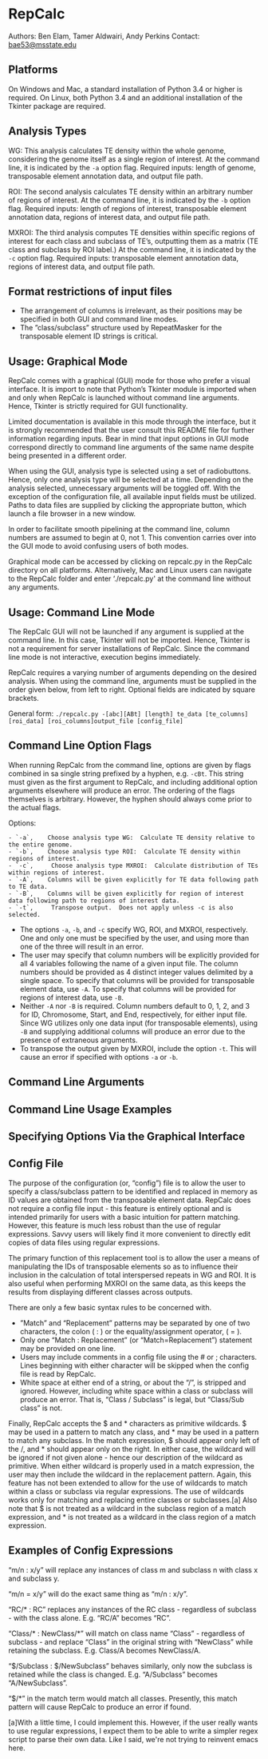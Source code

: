 # RepCalc

Authors:  Ben Elam, Tamer Aldwairi, Andy Perkins
Contact:  bae53@msstate.edu


## Platforms

On Windows and Mac, a standard installation of Python 3.4 or higher is required.
On Linux, both Python 3.4 and an additional installation of the Tkinter package are required.

## Analysis Types

WG:  This analysis calculates TE density within the whole genome, considering the genome itself as a single region of interest.  At the command line, it is indicated by the `-a` option flag. Required inputs:  length of genome, transposable element annotation data, and output file path.

ROI:  The second analysis calculates TE density within an arbitrary number of regions of interest.  At the command line, it is indicated by the `-b` option flag.  Required inputs:  length of regions of interest, transposable element annotation data, regions of interest data, and output file path.

MXROI:  The third analysis computes TE densities within specific regions of interest for each class and subclass of TE’s, outputting them as a matrix (TE class and subclass by ROI label.)  At the command line, it is indicated by the `-c` option flag.  Required inputs:  transposable element annotation data, regions of interest data, and output file path.

## Format restrictions of input files

- The arrangement of columns is irrelevant, as their positions may be specified in both GUI and command line modes.
- The ”class/subclass” structure used by RepeatMasker for the transposable element ID strings is critical.

## Usage:  Graphical Mode

RepCalc comes with a graphical (GUI) mode for those who prefer a visual interface.  It is import to note that Python’s Tkinter module is imported when and only when RepCalc is launched without command line arguments.  Hence, Tkinter is strictly required for GUI functionality.

Limited documentation is available in this mode through the interface, but it is strongly recommended that the user consult this README file for further information regarding inputs.  Bear in mind that input options in GUI mode correspond directly to command line arguments of the same name despite being presented in a different order.

When using the GUI, analysis type is selected using a set of radiobuttons.  Hence, only one analysis type will be selected at a time.  Depending on the analysis selected, unnecessary arguments will be toggled off.  With the exception of the configuration file, all available input fields must be utilized.  Paths to data files are supplied by clicking the appropriate button, which launch a file browser in a new window.

In order to facilitate smooth pipelining at the command line, column numbers are assumed to begin at 0, not 1.  This convention carries over into the GUI mode to avoid confusing users of both modes.

Graphical mode can be accessed by clicking on repcalc.py in the RepCalc directory on all platforms.  Alternatively, Mac and Linux users can navigate to the RepCalc folder and  enter ‘./repcalc.py' at the command line without any arguments.

## Usage:  Command Line Mode

The RepCalc GUI will not be launched if any argument is supplied at the command line.  In this case, Tkinter will not be imported.  Hence, Tkinter is not a requirement for server installations of RepCalc.  Since the command line mode is not interactive, execution begins immediately.

RepCalc requires a varying number of arguments depending on the desired analysis.  When using the command line, arguments must be supplied in the order given below, from left to right.  Optional fields are indicated by square brackets.

General form:
`./repcalc.py -[abc][ABt] [length] te_data [te_columns] [roi_data] [roi_columns]output_file [config_file]`

## Command Line Option Flags

When running RepCalc from the command line, options are given by flags combined in sa single string prefixed by a hyphen, e.g. `-cBt`.  This string must given as the first argument to RepCalc, and including additional option arguments elsewhere will produce an error.  The ordering of the flags themselves is arbitrary.  However, the hyphen should always come prior to the actual flags.

Options:

    - `-a`,    Choose analysis type WG:  Calculate TE density relative to the entire genome.
    - `-b`,    Choose analysis type ROI:  Calculate TE density within regions of interest.
    - `-c`,     Choose analysis type MXROI:  Calculate distribution of TEs within regions of interest.
    - `-A`,    Columns will be given explicitly for TE data following path to TE data.
    - `-B`,    Columns will be given explicitly for region of interest data following path to regions of interest data.
    - `-t`,     Transpose output.  Does not apply unless -c is also selected.

- The options `-a`, `-b`, and `-c` specify WG, ROI, and MXROI, respectively.  One and only one must be specified by the user, and using more than one of the three will result in an error.
- The user may specify that column numbers will be explicitly provided for all 4 variables following the name of a given input file.  The column numbers should be provided as 4 distinct integer values delimited by a single space.  To specify that columns will be provided for transposable element data, use `-A`.  To specify that columns will be provided for regions of interest data, use `-B`.  
- Neither `-A` nor `-B` is required.  Column numbers default to 0, 1, 2, and 3 for ID, Chromosome, Start, and End, respectively, for either input file.  Since WG utilizes only one data input (for transposable elements), using `-B` and supplying additional columns will produce an error due to the presence of extraneous arguments.
- To transpose the output given by MXROI, include the option `-t`.  This will cause an error if specified with options `-a` or `-b`.

## Command Line Arguments

## Command Line Usage Examples

## Specifying Options Via the Graphical Interface

## Config File

The purpose of the configuration (or, “config”) file is to allow the user to specify a class/subclass pattern to be identified and replaced in memory as ID values are obtained from the transposable element data.  RepCalc does not require a config file input - this feature is entirely optional and is intended primarily for users with a basic intuition for pattern matching.  However, this feature is much less robust than the use of regular expressions.  Savvy users will likely find it more convenient to directly edit copies of data files using regular expressions.

The primary function of this replacement tool is to allow the user a means of manipulating the IDs of transposable elements so as to influence their inclusion in the calculation of total interspersed repeats in WG and ROI.  It is also useful when performing MXROI on the same data, as this keeps the results from displaying different classes across outputs.

There are only a few basic syntax rules to be concerned with.
- ”Match” and “Replacement” patterns may be separated by one of two characters, the colon ( : ) or the equality/assignment operator, ( = ).
- Only one “Match : Replacement” (or “Match=Replacement”) statement may be provided on one line.
- Users may include comments in a config file using the # or ; characters.  Lines beginning with either character will be skipped when the config file is read by RepCalc.
- White space at either end of a string, or about the “/”, is stripped and ignored.  However, including white space within a class or subclass will produce an error.  That is, “Class / Subclass” is legal, but “Class/Sub class” is not.

Finally, RepCalc accepts the $ and * characters as primitive wildcards.  $ may be used in a pattern to match any class, and * may be used in a pattern to match any subclass.  In the match expression, $ should appear only left of the /, and * should appear only on the right.  In either case, the wildcard will be ignored if not given alone - hence our description of the wildcard as primitive.  When either wildcard is properly used in a match expression, the user may then include the wildcard in the replacement pattern.  Again, this feature has not been extended to allow for the use of wildcards to match within a class or subclass via regular expressions.  The use of wildcards works only for matching and replacing entire classes or subclasses.[a]  Also note that $ is not treated as a wildcard in the subclass region of a match expression, and * is not treated as a wildcard in the class region of a match expression.

## Examples of Config Expressions

“m/n : x/y” will replace any instances of class m and subclass n with class x and subclass y.

“m/n = x/y” will do the exact same thing as “m/n : x/y”.

“RC/* : RC” replaces any instances of the RC class - regardless of subclass - with the class alone.  E.g. “RC/A” becomes “RC”.

“Class/* : NewClass/*” will match on class name “Class” - regardless of subclass - and replace “Class” in the original string with “NewClass” while retaining the subclass.  E.g. Class/A becomes NewClass/A.

“$/Subclass : $/NewSubclass” behaves similarly, only now the subclass is retained while the class is changed.  E.g.  “A/Subclass” becomes “A/NewSubclass”.

“$/*” in the match term would match all classes.  Presently, this match pattern will cause RepCalc to produce an error if found.

[a]With a little time, I could implement this.  However, if the user really wants to use regular expressions, I expect them to be able to write a simpler regex script to parse their own data.  Like I said, we're not trying to reinvent emacs here.